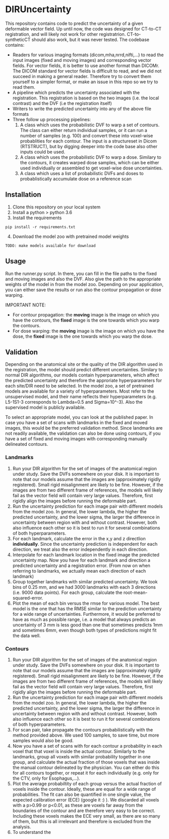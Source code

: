 # DIRUncertainty
This repository contains code to predict the uncertainty of a given deformable vector field. Up until now, the code was designed for CT-to-CT registration, and will likely not work for other registratrion. CT-to-syntheticCT should also work, but it was never tested. The codebase contains:
- Readers for various imaging formats (dicom,mha,nrrd,nifti,...) to read the input images (fixed and moving images) and corresponding vector fields. For vector fields, it is better to use another format than DICOMr. The DICOM standard for vector fields is difficult to read, and we did not succeed in making a general reader. Therefore try to convert them yourself to a simpler format, or make an issue in this repo so we try to read them.
- A pipeline which predicts the uncertainty associated with the registration. This registration is based on the two images (i.e. the local contrast) and the DVF (i.e the registration itself)
- Writers to write the predicted uncertainty into any of the above file formats
- Three follow up processing pipelines:
  1. A class which uses the probabilistic DVF to warp a set of contours. The class can either return individual samples, or it can run a number of samples (e.g. 100) and convert these into voxel-wise probablities for each contour. The input is a structureset in Dicom (RTSTRUCT), but by digging deeper into the code base also other inputs could be used.
  2. A class which uses the probabilistic DVF to warp a dose. Similary to the contours, it creates warped dose samples, which can be either used individually or assembled to get voxel-wise dose uncertainties.
  3. A class which uses a list of probabilistic DVFs and doses to probablistically accumulate dose on a reference scan

## Installation
1. Clone this repository on your local system
2. Install a python > python 3.6
3. Install the requirements 
```
pip install -r requirements.txt
```
4. Download the model zoo with pretrained model weights
```
TODO: make models available for download
```

## Usage
Run the runner.py script. In there, you can fill in the file paths to the fixed and moving images and also the DVF. Also give the path to the appropriate weights of the model in from the model zoo. Depending on your application, you can either save the results or run also the contour propagation or dose warping.

IMPORTANT NOTE: 

- For contour propagation: the **moving** image is the image on which you have the contours, the **fixed** image is the one towards which you warp the contours.
- For dose warping: the **moving** image is the image on which you have the dose, the **fixed** image is the one towards which you warp the dose.

## Validation

Depending on the anatomical site or the quality of the DIR algorithm used in the registration, the model should predict different uncertainties. Similary to normal DIR algorithms, our models contain hyperparameters, which affect the predicted uncertainty and therefore the approriate hyperparameters for each site/DIR need to be selected. In the model zoo, a set of pretrained models are available for a variety of hyperparameters. Most refer to the unsupervised model, and their name reflects their hyperparameters (e.g. L5-1S1-3 corresponds to Lambda=0.5 and Sigma=10^-3). Also the supervised model is publicly available.

To select an appropriate model, you can look at the published paper. In case you have a set of scans with landmarks in the fixed and moved images, this would be the preferred validation method. Since landmarks are not readily available, the validation can also be done using contours, if you have a set of fixed and moving images with corresponding manually delineated contours.
### Landmarks

1. Run your DIR algorithm for the set of images of the anatomical region under study. Save the DVFs somewhere on your disk. It is important to note that our models assume that the images are (approximately rigidly registered). Small rigid misalignment are likely to be fine. However, if the images are from two different frame of references, the models will likely fail as the vector field will contain very large values. Therefore, first rigidly align the images before running the deformable part.
2. Run the uncertainty prediction for each image pair with different models from the model zoo. In general, the lower lambda, the higher the predicted uncertainty, and the lower sigma, the larger the difference in uncertainty between region with and without contrast. However, both also influence each other so it is best to run it for several combinations of both hyperparameters. 
3. For each landmark, calculate the error in the x,y and z directlion **individually**. Since the uncertainty prediction is independent for each direction, we treat also the error independently in each direction.
4. Interpolate for each landmark location in the fixed image the predicted uncertainty map. Now you have for each landmark and direction a predicted uncertainty and a registration error. (From now on when referring to landmarks, we actually mean each direction of each landmark)
5. Group together landmarks with similar predicted uncertainty. We took bins of 0.25 mm, and we had 3000 landmarks with each 3 directions (i.e. 9000 data points). For each group, calculate the root-mean-squared-error. 
6. Plot the mean of each bin versus the rmse for various model. The best model is the one that has the RMSE similar to the prediction uncertainty for a wide range of uncertainties. Furthermore, it would be preferred to have as much as possible range, i.e. a model that always predicts an uncertainty of 3 mm is less good than one that sometimes predicts 1mm and sometimes 6mm, even though both types of predictions might fit the data well.

### Contours

1. Run your DIR algorithm for the set of images of the anatomical region under study. Save the DVFs somewhere on your disk. It is important to note that our models assume that the images are (approximately rigidly registered). Small rigid misalignment are likely to be fine. However, if the images are from two different frame of references, the models will likely fail as the vector field will contain very large values. Therefore, first rigidly align the images before running the deformable part.
2. Run the uncertainty prediction for each image pair with different models from the model zoo. In general, the lower lambda, the higher the predicted uncertainty, and the lower sigma, the larger the difference in uncertainty between region with and without contrast. However, both also influence each other so it is best to run it for several combinations of both hyperparameters. 
3. For scan pair, take propagate the contours probabilistically with the method provided above. We used 100 samples, to save time, but more samples would also be good. 
4. Now you have a set of scans with for each contour a probability in each voxel that that voxel is inside the actual contour. Similarly to the landmarks, group all voxels with similar probability together in one group, and calculate the actual fraction of those voxels that was inside the manual contour delineated by the physician. You can either do this for all contours together, or repeat it for each individually (e.g. only for the CTV, only for Esophagus,...). 
5. Plot the average probabiltity of each group versus the actual fraction of voxels inside the contour. Ideally, these are equal for a wide range of probabilities. The fit can also be quantified in one single value, the expected calibration error (ECE) (google it :) ). We discarded all voxels with a p>0.99 or p<0.01, as these are voxels far away from the boundaries of the contour and are therefore very easy to be correct. Including these voxels makes the ECE very small, as there are so many of them, but this is all irrelevant and therefore is excluded from the analysis.
6. To understand the
